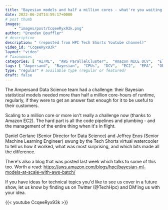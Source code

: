 ```yaml
---
title: "Bayesian models and half a million cores - what're you waiting for?"
date: 2022-06-24T14:59:17+0000
# post thumb
images:
    - "images/post/CcqeeRyx93k.png"
author: "Brendan Bouffler"
# description
description: " (reposted from HPC Tech Shorts Youtube channel)"
video_id: "CcqeeRyx93k"
layout: "video"
# Taxonomies
categories: [ "AI/ML",  "AWS ParallelCluster",  "Amazon NICE DCV",  "Elastic Fabric Adapter",  "Life Sciences", ]
tags: [ "Ampersand",  "Bayesian",  "CPUs",  "DCV",  "EC2",  "EFA",  "GPUs",  "HPC",  "HPDA",  "High Performance Computing",  "Lustre",  "ML models",  "MPI",  "ParallelCluster",  "Schedulers",  "Storage",  "TV",  "advertising",  "analytics",  "autoscaling",  "bioinformatics",  "cloud computing",  "elastic",  "elastic fabric adapter",  "hidden markov models",  "infiniband",  "scientific computing",  "technical computing",  "tightly-coupled",  "virtualization",  "vizualization",  "techshorts", ]
type: "regular" # available type (regular or featured)
draft: false
---
```


The Ampersand Data Science team had a challenge: their Bayesian statistical models needed more than half a million core-hours of runtime, regularly, if they were to get an answer fast enough for it to be useful to their customers.

Scaling to a million core or more isn't really a challenge now (thanks to Amazon EC2). The hard part is all the code pipelines and plumbing - and the management of the entire thing when it's in flight.

Daniel Gerlanc (Senior Director for Data Science) and Jeffrey Enos (Senior Machine Learning Engineer) swung by the Tech Shorts virtual watercooler to tell us how it worked, what was most surprising, and which bits made all the difference.

There's also a blog that was posted last week which talks to some of this too. Worth a read: https://aws.amazon.com/blogs/hpc/bayesian-ml-models-at-scale-with-aws-batch/

If you have ideas for technical topics you'd like to see us cover in a future show, let us know by finding us on Twitter (@TechHpc) and DM'ing us with your idea.

{{< youtube CcqeeRyx93k >}}